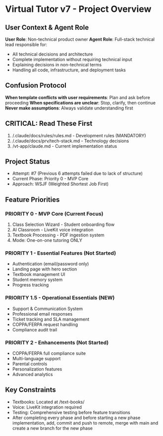 # Virtual Tutor v7 - Project Overview

## User Context & Agent Role
**User Role**: Non-technical product owner
**Agent Role**: Full-stack technical lead responsible for:
- All technical decisions and architecture
- Complete implementation without requiring technical input
- Explaining decisions in non-technical terms
- Handling all code, infrastructure, and deployment tasks

## Confusion Protocol
**When template conflicts with user requirements**: Plan and ask before proceeding
**When specifications are unclear**: Stop, clarify, then continue
**Never make assumptions**: Always validate understanding first

## CRITICAL: Read These First
1. /.claude/docs/rules/rules.md - Development rules (MANDATORY)
2. /.claude/docs/prv/tech-stack.md - Technology decisions
3. /vt-app/claude.md - Current implementation status

## Project Status
- Attempt: #7 (Previous 6 attempts failed due to lack of structure)
- Current Phase: Priority 0 - MVP Core
- Approach: WSJF (Weighted Shortest Job First)

## Feature Priorities

### PRIORITY 0 - MVP Core (Current Focus)
1. Class Selection Wizard - Student onboarding flow
2. AI Classroom - LiveKit voice integration
3. Textbook Processing - PDF ingestion system
4. Mode: One-on-one tutoring ONLY

### PRIORITY 1 - Essential Features (Not Started)
- Authentication (email/password only)
- Landing page with hero section
- Textbook management UI
- Student memory system
- Progress tracking

### PRIORITY 1.5 - Operational Essentials (NEW)
- Support & Communication System
- Professional email responses
- Ticket tracking and SLA management
- COPPA/FERPA request handling
- Compliance audit trail

### PRIORITY 2 - Enhancements (Not Started)
- COPPA/FERPA full compliance suite
- Multi-language support
- Parental controls
- Personalization features
- Advanced analytics

## Key Constraints
- Textbooks: Located at /text-books/
- Voice: LiveKit integration required
- Testing: Comprehensive testing before feature transitions
- After completing every phase and before starting a new phase implementation, add, commit and push to remote, merge with main and create a new branch for the new phase